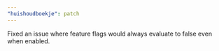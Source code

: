 ```yaml
---
"huishoudboekje": patch
---
```


Fixed an issue where feature flags would always evaluate to false even when enabled.
